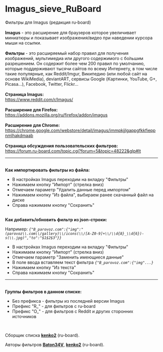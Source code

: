 # Imagus_sieve_RuBoard<br>
Фильтры для Imagus (редакция ru-board)<br>
<br>
<b>Imagus</b> - это расширение для браузеров которое увеличивает миниатюры и показывает изображения/видео при наведении курсора мыши на ссылки.<br>
<br>
<b>Фильтры</b> - это расширяемый набор правил для получения изображений, мультимедиа или другого содержимого с бо́льшим разрешением. Он содержит более чем 200 правил по умолчанию, которые поддерживают тысячи сайтов по всему Интернету, в том числе такие популярные, как Reddit/Imgur, Википедию (или любой сайт на основе WikiMedia), deviantART, сервисы Google (Картинки, YouTube, G+, Picasa...), Facebook, Twitter, Flickr...<br>
<br>
<b>Страница Imagus:</b><br>
https://www.reddit.com/r/Imagus/
<br>
<br>
<b>Расширение для Firefox:</b><br>
https://addons.mozilla.org/ru/firefox/addon/imagus
<br>
<br>
<b>Расширение для Chrome:</b><br>
https://chrome.google.com/webstore/detail/imagus/immpkjjlgappgfkkfieppnmlhakdmaab
<br>
<br>
<b>Страница обсуждения пользовательских фильтров:</b><br>
https://forum.ru-board.com/topic.cgi?forum=5&topic=48222&glp#lt
<br>
<hr>
<br>
<b>Как импортировать фильтры из файла:</b><br>
<ul><li>В настройках Imagus переходим на вкладку "Фильтры"</li>
<li>Нажимаем кнопку "Импорт" (стрелка вниз)</li>
<li>Отмечаем параметр "Удалить данные перед импортом"</li>
<li>Нажимаем кнопку "Из файла", выбираем ранее скачанный файл на диске</li>
<li>Справа нажимаем кнопку "Сохранить"</li></ul>
<br>
<b>Как добавить/обновить фильтр из json-строки:</b><br>
<p>Например: <i><code>{"B_parovoz.com":{"img":"(parovoz\\.com\\/gallery)\\/icons(\\/[A-Z0-9]+\\/\\d{8}_\\d{6})-s(\\.jpg)","to":"$1$2$3"}}</code></i></p>
<ul><li>В настройках Imagus переходим на вкладку "Фильтры"</li>
<li>Нажимаем кнопку "Импорт" (стрелка вниз)</li>
<li>Отмечаем параметр "Заменить имеющиеся данные"</li>
<li>В поле ввода вставляем текст фильтра <i><code>{"B_parovoz.com":{"img"...}</code></i></li>
<li>Нажимаем кнопку "Из текста"</li>
<li>Справа нажимаем кнопку "Сохранить"</li></ul>
<hr>
<br>
<b>Группы фильтров в данном списке:</b><br>
<ul><li>Без префикса - фильтры из последней версии Imagus</li>
<li>Префикс "R_" - для фильтров с ru-board</li>
<li>Префикс "O_" - для фильтров с Reddit и других сторонних источников</li></ul>
<br>
<p>Сборщик списка <a href="https://forum.ru-board.com/profile.cgi?action=show&member=kenko2"><b>kenko2</b></a> (ru-board).</p>
<p>Авторы фильтров <a href="https://forum.ru-board.com/profile.cgi?action=show&member=Baton34V"><b>Baton34V</b></a>, <a href="https://forum.ru-board.com/profile.cgi?action=show&member=kenko2"><b>kenko2</b></a> (ru-board).</p>
